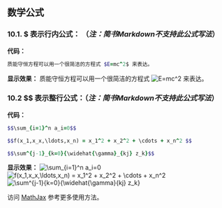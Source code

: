 ## 数学公式

### 10.1. $ 表示行内公式： （*注：简书Markdown不支持此公式写法*）

**代码：**

```ruby
质能守恒方程可以用一个很简洁的方程式 $E=mc^2$ 来表达。
```

**显示效果：**
 质能守恒方程可以用一个很简洁的方程式 ![E=mc^2](https://math.jianshu.com/math?formula=E%3Dmc%5E2) 来表达。

### 10.2 $$ 表示整行公式：（*注：简书Markdown不支持此公式写法*）

**代码：**

```ruby
$$\sum_{i=1}^n a_i=0$$

$$f(x_1,x_x,\ldots,x_n) = x_1^2 + x_2^2 + \cdots + x_n^2 $$

$$\sum^{j-1}_{k=0}{\widehat{\gamma}_{kj} z_k}$$
```

**显示效果：**
 ![\sum_{i=1}^n a_i=0](https://math.jianshu.com/math?formula=%5Csum_%7Bi%3D1%7D%5En%20a_i%3D0)
 ![f(x_1,x_x,\ldots,x_n) = x_1^2 + x_2^2 + \cdots + x_n^2](https://math.jianshu.com/math?formula=f(x_1%2Cx_x%2C%5Cldots%2Cx_n)%20%3D%20x_1%5E2%20%2B%20x_2%5E2%20%2B%20%5Ccdots%20%2B%20x_n%5E2)
 ![\sum^{j-1}_{k=0}{\widehat{\gamma}_{kj} z_k}](https://math.jianshu.com/math?formula=%5Csum%5E%7Bj-1%7D_%7Bk%3D0%7D%7B%5Cwidehat%7B%5Cgamma%7D_%7Bkj%7D%20z_k%7D)

访问 [MathJax](http://meta.math.stackexchange.com/questions/5020/mathjax-basic-tutorial-and-quick-reference) 参考更多使用方法。


